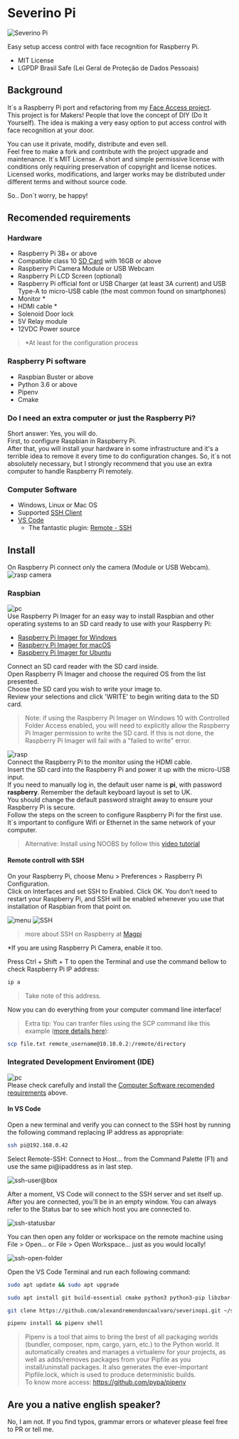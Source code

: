 # Severino Pi

![Severino Pi](readme_images/severinopi.jpg)

Easy setup access control with face recognition for Raspberry Pi.

* MIT License
* LGPDP Brasil Safe (Lei Geral de Proteção de Dados Pessoais)

## Background

It´s a Raspberry Pi port and refactoring from my [Face Access project](https://github.com/alexandremendoncaalvaro/face-access).  
This project is for Makers! People that love the concept of DIY (Do It Yourself). The idea is making a very easy option to put access control with face recognition at your door.  

You can use it private, modify, distribute and even sell.  
Feel free to make a fork and contribute with the project upgrade and maintenance.
It´s MIT License. A short and simple permissive license with conditions only requiring preservation of copyright and license notices. Licensed works, modifications, and larger works may be distributed under different terms and without source code.

So.. Don´t worry, be happy!

## Recomended requirements

### Hardware

* Raspberry Pi 3B+ or above
* Compatible class 10 [SD Card](https://www.raspberrypi.org/documentation/installation/sd-cards.md) with 16GB or above
* Raspberry Pi Camera Module or USB Webcam
* Raspberry Pi LCD Screen (optional)
* Raspberry Pi official font or USB Charger (at least 3A current) and USB Type-A to micro-USB cable (the most common found on smartphones)
* Monitor *
* HDMI cable *
* Solenoid Door lock
* 5V Relay module
* 12VDC Power source

>*At least for the configuration process

### Raspberry Pi software

* Raspbian Buster or above
* Python 3.6 or above
* Pipenv
* Cmake

### Do I need an extra computer or just the Raspberry Pi?

Short answer: Yes, you will do.  
First, to configure Raspbian in Raspberry Pi.  
After that, you will install your hardware in some infrastructure and it's a terrible idea to remove it every time to do configuration changes.
So, it´s not absolutely necessary, but I strongly recommend that you use an extra computer to handle Raspberry Pi remotely.

### Computer Software

* Windows, Linux or Mac OS
* Supported [SSH Client](https://code.visualstudio.com/docs/remote/troubleshooting#_installing-a-supported-ssh-client)
* [VS Code](https://code.visualstudio.com/download)
  * The fantastic plugin: [Remote - SSH](https://marketplace.visualstudio.com/items?itemName=ms-vscode-remote.remote-ssh)

## Install

On Raspberry Pi connect only the camera (Module or USB Webcam).  
![rasp camera](readme_images/connect-camera.gif)

### Raspbian

![pc](readme_images/pc.png)  
Use Raspberry Pi Imager for an easy way to install Raspbian and other operating systems to an SD card ready to use with your Raspberry Pi:

* [Raspberry Pi Imager for Windows](https://downloads.raspberrypi.org/imager/imager.exe)
* [Raspberry Pi Imager for macOS](https://downloads.raspberrypi.org/imager/imager.dmg)
* [Raspberry Pi Imager for Ubuntu](https://downloads.raspberrypi.org/imager/imager_amd64.deb)

Connect an SD card reader with the SD card inside.  
Open Raspberry Pi Imager and choose the required OS from the list presented.  
Choose the SD card you wish to write your image to.  
Review your selections and click 'WRITE' to begin writing data to the SD card.  
>Note: if using the Raspberry Pi Imager on Windows 10 with Controlled Folder Access enabled, you will need to explicitly allow the Raspberry Pi Imager permission to write the SD card. If this is not done, the Raspberry Pi Imager will fail with a "failed to write" error.

![rasp](readme_images/rasp.png)  
Connect the Raspberry Pi to the monitor using the HDMI cable.  
Insert the SD card into the Raspberry Pi and power it up with the micro-USB input.  
If you need to manually log in, the default user name is **pi**, with password **raspberry**. Remember the default keyboard layout is set to UK.  
You should change the default password straight away to ensure your Raspberry Pi is secure.  
Follow the steps on the screen to configure Raspberry Pi for the first use.  
It´s important to configure Wifi or Ethernet in the same network of your computer.

>Alternative: Install using NOOBS by follow this [video tutorial](https://www.youtube.com/watch?v=jsi50bCo_W4)

#### Remote controll with SSH

On your Raspberry Pi, choose Menu > Preferences > Raspberry Pi Configuration.  
Click on Interfaces and set SSH to Enabled. Click OK. You don’t need to restart your Raspberry Pi, and SSH will be enabled whenever you use that installation of Raspbian from that point on.

![menu](https://projects-static.raspberrypi.org/projects/getting-started-with-picamera/eb7defb950e2f3eeb8aa5934d26cfd600860c8a0/en/images/pi-configuration-menu.png)
![SSH](https://images.ctfassets.net/tvfg2m04ppj4/4owZNQS99yKFHzxClG7PnA/aa405e22555866c62395c1d6daa4f7b8/SSH.jpg?w=800)
>more about SSH on Raspberry at [Magpi](https://magpi.raspberrypi.org/articles/ssh-remote-control-raspberry-pi)

*If you are using Raspberry Pi Camera, enable it too.

Press Ctrl + Shift + T to open the Terminal and use the command bellow to check Raspberry Pi IP address:

```bash
ip a
```

>Take note of this address.

Now you can do everything from your computer command line interface!

> Extra tip: You can tranfer files using the SCP command like this example ([more details here](https://linuxize.com/post/how-to-use-scp-command-to-securely-transfer-files)):  

```bash
scp file.txt remote_username@10.10.0.2:/remote/directory
```

### Integrated Development Enviroment (IDE)

![pc](readme_images/pc.png)  
Please check carefully and install the [Computer Software recomended requirements](#computer-software) above.

#### In VS Code

Open a new terminal and verify you can connect to the SSH host by running the following command replacing IP address as appropriate:

```bash
ssh pi@192.168.0.42
```

Select Remote-SSH: Connect to Host... from the Command Palette (F1) and use the same pi@ipaddress as in last step.

![ssh-user@box](https://code.visualstudio.com/assets/docs/remote/ssh/ssh-user@box.png)

After a moment, VS Code will connect to the SSH server and set itself up.  
After you are connected, you'll be in an empty window. You can always refer to the Status bar to see which host you are connected to.

![ssh-statusbar](https://code.visualstudio.com/assets/docs/remote/ssh/ssh-statusbar.png)

You can then open any folder or workspace on the remote machine using File > Open... or File > Open Workspace... just as you would locally!

![ssh-open-folder](https://code.visualstudio.com/assets/docs/remote/ssh/ssh-open-folder.png)  

Open the VS Code Terminal and run each following command:

```bash
sudo apt update && sudo apt upgrade
```

```bash
sudo apt install git build-essential cmake python3 python3-pip libzbar-dev libzbar0 python3-dev python3-setuptools pipenv
```

```bash
git clone https://github.com/alexandremendoncaalvaro/severinopi.git ~/severinopi && cd ~/severinopi
```

```bash
pipenv install && pipenv shell
```

>Pipenv is a tool that aims to bring the best of all packaging worlds (bundler, composer, npm, cargo, yarn, etc.) to the Python world. It automatically creates and manages a virtualenv for your projects, as well as adds/removes packages from your Pipfile as you install/uninstall packages. It also generates the ever-important Pipfile.lock, which is used to produce deterministic builds.  
To know more access: https://github.com/pypa/pipenv



## Are you a native english speaker?

No, I am not. If you find typos, grammar errors or whatever please feel free to PR or tell me.
